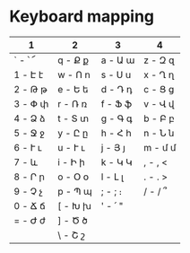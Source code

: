 # Keyboard mapping

|    1    |    2    |    3    |    4    |
| ------- | ------- | ------- | ------- |
| ` - ՝ ՜ | q - Ք ք | a - Ա ա | z - Զ զ |
| 1 - Է է | w - Ո ո | s - Ս ս | x - Ղ ղ |
| 2 - Թ թ | e - Ե ե | d - Դ դ | c - Ց ց |
| 3 - Փ փ | r - Ռ ռ | f - Ֆ ֆ | v - Վ վ |
| 4 - Ձ ձ | t - Տ տ | g - Գ գ | b - Բ բ |
| 5 - Ջ ջ | y - Ը ը | h - Հ հ | n - Ն ն |
| 6 - Ւ ւ | u - Ւ ւ | j - Յ յ | m - մ մ |
| 7 - և   | i - Ի ի | k - Կ Կ | , - , < |
| 8 - Ր ր | o - Օ օ | l - Լ լ | . - ․ > |
| 9 - Չ չ | p - Պ պ | ; - ; ։ | / - / ՞ |
| 0 - Ճ ճ | [ - Խ խ | ' - ՛ " |         |
| = - Ժ ժ | ] - Ծ ծ |         |         |
|         | \ - Շ շ |         |         |
